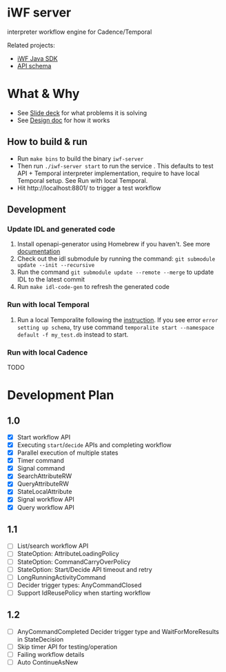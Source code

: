 # iWF server
interpreter workflow engine for Cadence/Temporal

Related projects:
* [iWF Java SDK](https://github.com/cadence-oss/iwf-java)
* [API schema](https://github.com/cadence-oss/iwf-idl)

# What & Why
* See [Slide deck](https://docs.google.com/presentation/d/1CpsroSf6NeVce_XyUhFTkd9bLHN8UHRtM9NavPCMhj8/edit#slide=id.gfe2f455492_0_56) for what problems it is solving
* See [Design doc](https://docs.google.com/document/d/1BpJuHf67ibaOWmN_uWw_pbrBVyb6U1PILXyzohxA5Ms/edit) for how it works  


## How to build & run
* Run `make bins` to build the binary `iwf-server`
* Then run  `./iwf-server start` to run the service . This defaults to test API + Temporal interpreter implementation, require to have local Temporal setup. See Run with local Temporal.
* Hit http://localhost:8801/ to trigger a test workflow

## Development

### Update IDL and generated code
1. Install openapi-generator using Homebrew if you haven't. See more [documentation](https://openapi-generator.tech/docs/installation) 
2. Check out the idl submodule by running the command: `git submodule update --init --recursive`
3. Run the command `git submodule update --remote --merge` to update IDL to the latest commit
4. Run `make idl-code-gen` to refresh the generated code

### Run with local Temporal
1. Run a local Temporalite following the [instruction](https://github.com/temporalio/temporalite). If you see error `error setting up schema`, try use command `temporalite start --namespace default -f my_test.db` instead to start. 

### Run with local Cadence
TODO

# Development Plan
## 1.0
- [x] Start workflow API
- [x] Executing `start`/`decide` APIs and completing workflow
- [x] Parallel execution of multiple states 
- [x] Timer command
- [x] Signal command
- [x] SearchAttributeRW
- [x] QueryAttributeRW
- [x] StateLocalAttribute
- [x] Signal workflow API
- [x] Query workflow API

## 1.1
- [ ] List/search workflow API
- [ ] StateOption: AttributeLoadingPolicy
- [ ] StateOption: CommandCarryOverPolicy
- [ ] StateOption: Start/Decide API timeout and retry
- [ ] LongRunningActivityCommand
- [ ] Decider trigger types: AnyCommandClosed
- [ ] Support IdReusePolicy when starting workflow

## 1.2
- [ ] AnyCommandCompleted Decider trigger type and WaitForMoreResults in StateDecision
- [ ] Skip timer API for testing/operation
- [ ] Failing workflow details
- [ ] Auto ContinueAsNew 

